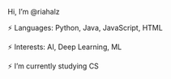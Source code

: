 Hi, I’m @riahalz

⚡ Languages: Python, Java, JavaScript, HTML

⚡ Interests: AI, Deep Learning, ML

⚡ I’m currently studying CS

<!---
riahalz/riahalz is a ✨ special ✨ repository because its `README.md` (this file) appears on your GitHub profile.
You can click the Preview link to take a look at your changes.
--->
